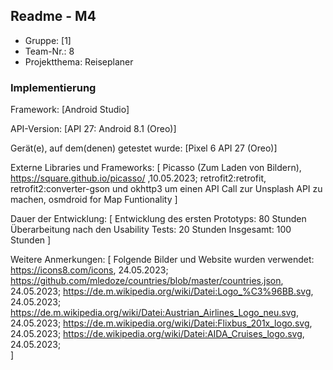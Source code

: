 ## Readme - M4

* Gruppe:	[1]
* Team-Nr.: 8
* Projektthema: Reiseplaner

### Implementierung

Framework:	[Android Studio]

API-Version:	[API 27: Android 8.1 (Oreo)]

Gerät(e), auf dem(denen) getestet wurde: [Pixel 6 API 27 (Oreo)]

Externe Libraries und Frameworks:
[
	Picasso (Zum Laden von Bildern), https://square.github.io/picasso/ ,10.05.2023;
	retrofit2:retrofit, retrofit2:converter-gson und okhttp3 um einen API Call zur Unsplash API zu machen,
	osmdroid for Map Funtionality
]

Dauer der Entwicklung:
[
	Entwicklung des ersten Prototyps: 80 Stunden
	Überarbeitung nach den Usability Tests: 20 Stunden
	Insgesamt: 100 Stunden
]

Weitere Anmerkungen:
[
	Folgende Bilder und Website wurden verwendet:
		https://icons8.com/icons, 24.05.2023;
		https://github.com/mledoze/countries/blob/master/countries.json, 24.05.2023;
		https://de.m.wikipedia.org/wiki/Datei:Logo_%C3%96BB.svg, 24.05.2023;
		https://de.m.wikipedia.org/wiki/Datei:Austrian_Airlines_Logo_neu.svg, 24.05.2023;
		https://de.m.wikipedia.org/wiki/Datei:Flixbus_201x_logo.svg, 24.05.2023;
		https://de.wikipedia.org/wiki/Datei:AIDA_Cruises_logo.svg, 24.05.2023;		
]
